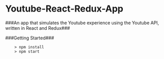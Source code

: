 # Youtube-React-Redux-App

###An app that simulates the Youtube experience using the Youtube API, written in React and Redux###

###Getting Started###

```
	> npm install
	> npm start
```

